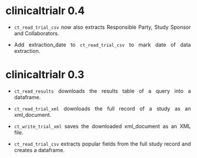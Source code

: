 # clinicaltrialr 0.4

<div align="justify">

* `ct_read_trial_csv` now also extracts Responsible Party, Study Sponsor and Collaborators.

* Add extraction_date to `ct_read_trial_csv` to mark date of data extraction.


</div>

# clinicaltrialr 0.3

<div align="justify">

* `ct_read_results` downloads the results table of a query into a dataframe.

* `ct_read_trial_xml` downloads the full record of a study as an xml_document.

* `ct_write_trial_xml` saves the downloaded xml_document as an XML file.

* `ct_read_trial_csv` extracts popular fields from the full study record and creates a dataframe.


</div>

